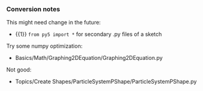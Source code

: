 ### Conversion notes

This might need change in the future:
- {{1}} `from py5 import *` for secondary .py files of a sketch

Try some numpy optimization:
- Basics/Math/Graphing2DEquation/Graphing2DEquation.py

Not good:
- Topics/Create Shapes/ParticleSystemPShape/ParticleSystemPShape.py
